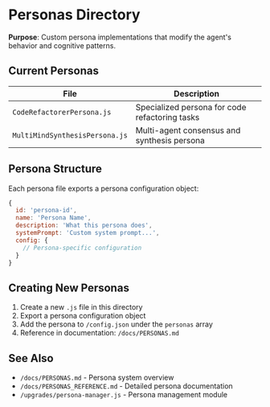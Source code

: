 # Personas Directory

**Purpose**: Custom persona implementations that modify the agent's behavior and cognitive patterns.

## Current Personas

| File | Description |
|------|-------------|
| `CodeRefactorerPersona.js` | Specialized persona for code refactoring tasks |
| `MultiMindSynthesisPersona.js` | Multi-agent consensus and synthesis persona |

## Persona Structure

Each persona file exports a persona configuration object:

```javascript
{
  id: 'persona-id',
  name: 'Persona Name',
  description: 'What this persona does',
  systemPrompt: 'Custom system prompt...',
  config: {
    // Persona-specific configuration
  }
}
```

## Creating New Personas

1. Create a new `.js` file in this directory
2. Export a persona configuration object
3. Add the persona to `/config.json` under the `personas` array
4. Reference in documentation: `/docs/PERSONAS.md`

## See Also

- `/docs/PERSONAS.md` - Persona system overview
- `/docs/PERSONAS_REFERENCE.md` - Detailed persona documentation
- `/upgrades/persona-manager.js` - Persona management module
